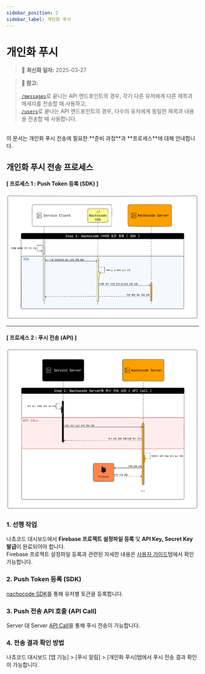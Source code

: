 ```yaml
---
sidebar_position: 2
sidebar_label: 개인화 푸시
---
```


# 개인화 푸시

> 🔔 **최신화 일자:** 2025-03-27

> **📢 참고:**
>
> [`/messages`](#API_personal_push_v2_messages)로 끝나는 API 엔드포인트의 경우, 각기 다른 유저에게 다른 제목과 메세지를 전송할 때 사용하고,<br/> [`/users`](#API_personal_push_v2_users)로 끝나는 API 엔드포인트의 경우, 다수의 유저에게 동일한 제목과 내용을 전송할 때 사용합니다.

<br/>
이 문서는 개인화 푸시 전송에 필요한 **준비 과정**과 **프로세스**에 대해 안내합니다.<br/>

## **개인화 푸시 전송 프로세스**

#### [ 프로세스 1 : Push Token 등록 (SDK) ]

![personal_push_sequence_diagram](../../static/img/developer/nachocode_personal_push_sequence_diagram_1.png)

<hr style={{border: "1px dashed #8E8C8C", opacity: "0.2"}}/>

#### [ 프로세스 2 : 푸시 전송 (API) ]

![personal_push_sequence_diagram](../../static/img/developer/nachocode_personal_push_sequence_diagram_2.png)

### 1. 선행 작업

나쵸코드 대시보드에서 **Firebase 프로젝트 설정파일 등록** 및 **API Key, Secret Key 발급**이 완료되어야 합니다.<br/>
Firebase 프로젝트 설정파일 등록과 관련된 자세한 내용은 [사용자 가이드](https://docs.nachocode.io/ko/articles/%ED%91%B8%EC%8B%9C-%EC%95%8C%EB%A6%BC%EA%B0%9C%EC%9D%B8%ED%99%94-0eb97bdb)탭에서 확인 가능합니다.

### 2. Push Token 등록 (SDK)

[nachocode SDK](../sdk/namespaces/push.md#SDK_RegisterToken)를 통해 유저별 토큰을 등록합니다.

### 3. Push 전송 API 호출 (API Call)

Server 대 Server [API Call](#API_personal_push)을 통해 푸시 전송이 가능합니다.

### 4. 전송 결과 확인 방법

나쵸코드 대시보드 [앱 기능] > [푸시 알림] > [개인화 푸시]탭에서 푸시 전송 결과 확인이 가능합니다.
